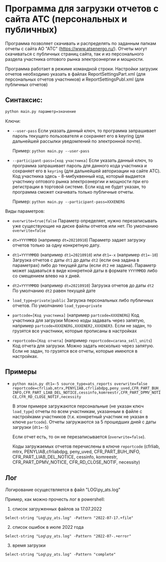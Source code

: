 # Программа для загрузки отчетов с сайта АТС (персональных и публичных)

Программа позволяет скачивать и распределять по заданным папкам отчеты с сайта АО "АТС" (<https://www.atsenergo.ru/>). Отчеты могут скачиваться с публичных страниц сайта, так и из персонального раздела участника оптового рынка электроэнергии и мощности.

Программа работает в режиме командной строки.
Настройки загрузик отчетов необходимо указать в файлах ReportSettingsPart.xml (для персональных отчетов участников) и ReportSettingsPubl.xml (для публичных отчетов)

## Синтаксис:
```BASH
python main.py параметр=значение
```

Ключи:
+ `--user-pass`
Если указать данный ключ, то программа запрашивает пароль текущего пользователя и сохраняет его в keyring (для дальнейшей рассылки уведомлений по электронной почте).

   Пример: `python main.py --user-pass`

+ `--participant-pass=[код участника]`
Если указать данный ключ, то программа запрашивает пароль для данного кода участника и сохраняет его в `keyring` (для дальнейшей авторизации на сайте АТС). Код участника здесь - 8-мибуквенный код, который выдается участнику оптового рынка электроэнергии и мощности при его регистрации в торговой системе. Если код не будет указан, то программа сможет скачивать только публичные отчеты.

   Пример: `python main.py --participant-pass=XXXENERG`

Виды параметров:
+ `overwrite=true|false`
Параметр определяет, нужно перезаписывать уже существующие на диске файлы отчетов или нет.
По умолчанию `overwrite=false`

+ `dt=YYYYMMDD`
 (например `dt=20210910`)
Параметр задает загрузку отчетов только за одну конкретную дату.

+ `dt1=YYYYMMDD` (например `dt1=20210910`) или `dt1=-x` (например `dt1=-10`)
Загрузка отчетов с даты `dt1` до даты `dt2` (если она задана в параметрах) либо до текущей даты (если `dt2` не задана).
Параметр может задаваться в виде конкретной даты в формате `YYYYMMDD` либо со смещением влево на x дней.

+ `dt2=YYYYMMDD` (например `dt=20210910`)
Загрузка отчетов до даты `dt2`
По умолчанию `dt2` равен текущей дате

+ `load_type=private|public`
Загрузка персональных либо публичных отчетов.
По умолчанию `load_type=private`

+ `partcode=[Код участника]` (например `partcode=XXXENERG`)
Код участника для загрузки
Можно коды задавать через запятую, например `partcode=XXXENERG,XXXENER2,XXXENER3`.
Если не задан, то грузятся все участники, которые прописаны в настройках

+ `reportcode=[Код отчета]` (например `reportcode=carana_sell_units`)
Код отчета для загрузки. Можно задать несколько через запятую.
Если не задан, то грузятся все отчеты, которые имеются в настройках.
## Примеры
- `python main.py dt1=-5 source_type=ats_reports overwrite=false reportcode=cfrliab,mtrx,PENYLIAB,cfrliabdpg,peny_uved,CFR_PART_BUH_INFO,CFR_PART_LIAB_DEL_NOTICE,cessinfo,komreestr,CFR_PART_DPMV_NOTICE,CFR_RD_CLOSE_NOTIF,necessity`
   
   В этом примере загружаются персональные (не указан ключ `load_type`) отчеты по всем участникам, указанным в файле с настройками участников (т.к. конкретный участник не указан в ключе `partcode`). Отчеты загружаются за 5 прошедших дней с даты загрузки (`dt1=-5`)
   
   Если отчет есть, то он не перезаписывается (`overwrite=false`). 
   
   Коды загружаемых отчетов перечислены в ключе `reportcode` (cfrliab, mtrx, PENYLIAB,cfrliabdpg, peny_uved, CFR_PART_BUH_INFO, CFR_PART_LIAB_DEL_NOTICE, cessinfo, komreestr, CFR_PART_DPMV_NOTICE, CFR_RD_CLOSE_NOTIF, necessity)


## Лог
Логирование осуществляется в файл "LOG\py_ats.log"

Пример, как можно прочесть лог в powershell:
1) список загруженных файлов за 17.07.2022
```PS
Select-string "Log\py_ats.log" -Pattern "2022-07-17.+file"
```
2) список ошибок в июле 2022 года
```PS
Select-string "Log\py_ats.log" -Pattern "2022-07-.+error"
```
3) время загрузки
```PS
Select-string "Log\py_ats.log" -Pattern "complete"
```